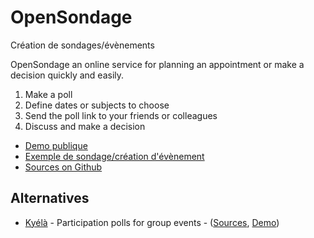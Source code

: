 # OpenSondage
Création de sondages/évènements

OpenSondage an online service for planning an appointment or make a decision quickly and easily.

1. Make a poll
2. Define dates or subjects to choose
3. Send the poll link to your friends or colleagues
4. Discuss and make a decision


 * [Demo publique](http://framadate.org/)
 * [Exemple de sondage/création d'évènement](https://framadate.org/aqg259dth55iuhwm)
 * [Sources on Github](https://github.com/leblanc-simon/OpenSondage)

## Alternatives
 * [Kyélà](http://kyela.net/) -  Participation polls for group events  - ([Sources](https://github.com/abienvenu/Kyela), [Demo](http://kyela.net/55232734237c8/))